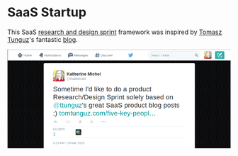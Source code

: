 # SaaS Startup

This SaaS [research and design sprint](http://www.gv.com/sprint) framework was inspired by [Tomasz Tunguz](https://twitter.com/ttunguz)'s fantastic [blog](http://tomtunguz.com). 

![](saas-startup/tomasz-tunguz-design-sprint-tweet.png)


